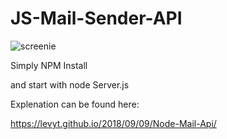 # JS-Mail-Sender-API


![screenie](https://lh3.googleusercontent.com/htpwvj1G6mvUDuJR_ad0LEWZ9jlXiczvVbZNOuT925Z7W15d3jvUaQNRZITq-RaoTukHKT1Pi9jaLagfymh-wFxH9QLPtUS6AzoC3qiHSaLrDh4NzgVgEyJ7u8s09PPWIBsS-Xw9z53fD_ShmAMB2Zfef4oJzToWv5RzH3SeeQ97qh8bRIcoGFfYcQ96wwaw29Iw_NH6xnRb62wpxhLHvy8pTyqBAziSLYFqrILAHw9p0gxOC4gZreaG2-0kh8GA2y9QBzA9cUyXm4p9gwB1pnSD4NURO6uD3SouNSk24hq_aFya1royGLKd3vSx-3FKaDFxZw30jVqXE_7KayNVUKfi0YZ8p0_0VBUmD61cCHnwbxk2klDsrANJSFP-eH71QGF9fBYbrKdf-kvYVO2cqzbFhNW-paDQsjmtG5tmmi0tQwc2VuTePki4cAbjayM-k0Rfvjpps95LntQKEJmfiTMRDm1S6EsAcBEpd8DR5YpUblQZjlUHPEJbNiRiwBMSL6qZ3DZnuKnlcyxEmFqYx6FOXCz4zH8dpDGSGcYCUKwE8UULqAn-0gK7Pv1E6YYe2tiC8dMm2gh_ssDJ8DwIzMMc7BuADCTIQeO6QLkXyPvDKJdVW2ya4nkSg6shKw=w1452-h950-no)


Simply NPM Install

and start with node Server.js


Explenation can be found here:

https://levyt.github.io/2018/09/09/Node-Mail-Api/
